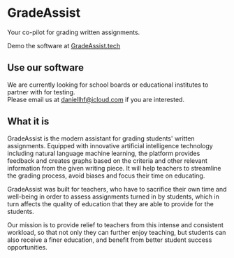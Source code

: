 # GradeAssist
Your co-pilot for grading written assignments.  

Demo the software at <a href="https://gradeassist.tech" target="_blank">GradeAssist.tech</a>

Use our software
--
We are currently looking for school boards or educational institutes to partner with for testing.  
Please email us at daniellhf@icloud.com if you are interested.

What it is
---
GradeAssist is the modern assistant for grading students' written assignments. Equipped with innovative artificial intelligence technology including natural language machine learning, the platform provides feedback and creates graphs based on the criteria and other relevant information from the given writing piece. It will help teachers to streamline the grading process, avoid biases and focus their time on educating.

GradeAssist was built for teachers, who have to sacrifice their own time and well-being in order to assess assignments turned in by students, which in turn affects the quality of education that they are able to provide for the students.

Our mission is to provide relief to teachers from this intense and consistent workload, so that not only they can further enjoy teaching, but students can also receive a finer education, and benefit from better student success opportunities.
